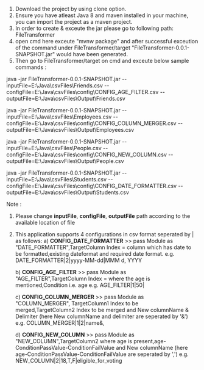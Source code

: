 1. Download the project by using clone option.
2. Ensure you have atleast Java 8 and maven installed in your machine, you can import the project as a maven project.
3. In order to create & exceute the jar please go to following path:
	FileTransformer
4. open cmd here exceute "mvnw package" and after successful exceution of the command under FileTransformer/target "FileTransformer-0.0.1-SNAPSHOT.jar" would have been generated.
5. Then go to FileTransformer/target on cmd and exceute below sample commands :

java -jar FileTransformer-0.0.1-SNAPSHOT.jar --inputFile=E:\Java\csvFiles\Friends.csv --configFile=E:\Java\csvFiles\config\CONFIG_AGE_FILTER.csv --outputFile=E:\Java\csvFiles\Output\Friends.csv

java -jar FileTransformer-0.0.1-SNAPSHOT.jar --inputFile=E:\Java\csvFiles\Employees.csv --configFile=E:\Java\csvFiles\config\CONFIG_COLUMN_MERGER.csv --outputFile=E:\Java\csvFiles\Output\Employees.csv

java -jar FileTransformer-0.0.1-SNAPSHOT.jar --inputFile=E:\Java\csvFiles\People.csv --configFile=E:\Java\csvFiles\config\CONFIG_NEW_COLUMN.csv --outputFile=E:\Java\csvFiles\Output\People.csv

java -jar FileTransformer-0.0.1-SNAPSHOT.jar --inputFile=E:\Java\csvFiles\Students.csv --configFile=E:\Java\csvFiles\config\CONFIG_DATE_FORMATTER.csv --outputFile=E:\Java\csvFiles\Output\Students.csv

Note : 
1. Please change **inputFile**, **configFile**, **outputFile** path according to the available location of file
2. This application supports 4 configurations in csv format seperated by | as follows:
	a) **CONFIG_DATE_FORMATTER** >> pass Module as "DATE_FORMATTER",TargetColumn Index = column which has date to be formatted,existing dateformat and required date format.
		e.g. DATE_FORMATTER|2|yyyy-MM-dd|MMM d, YYYY
	
	b) **CONFIG_AGE_FILTER** >> pass Module as "AGE_FILTER",TargetColumn Index = where the age is mentioned,Condition i.e. age 
	    e.g. AGE_FILTER|1|50|
	
	c) **CONFIG_COLUMN_MERGER** >> pass Module as "COLUMN_MERGER", TargetColumn1 Index to be merged,TargetColumn2 Index to be merged and New columnName & Delimiter (here New columnName and delimiter are seperated by '&')
	    e.g. COLUMN_MERGER|1|2|name&, 
	
	d) **CONFIG_NEW_COLUMN** >> pass Module as "NEW_COLUMN",TargetColumn2 where age is present,age-ConditionPassValue-ConditionFailValue and New columnName (here age-ConditionPassValue-ConditionFailValue are seperated by ',')
	    e.g. NEW_COLUMN|2|18,T,F|eligible_for_voting
